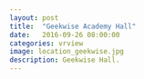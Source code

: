 ```yaml
---
layout: post
title:  "Geekwise Academy Hall"
date:   2016-09-26 08:00:00
categories: vrview
image: location_geekwise.jpg
description: Geekwise Hall.
---
```

